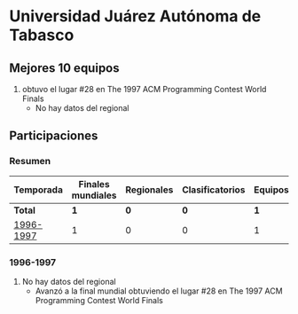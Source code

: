 # Universidad Juárez Autónoma de Tabasco

## Mejores 10 equipos

1. _<Desconocido>_ obtuvo el lugar #28 en The 1997 ACM Programming Contest World Finals
    - No hay datos del regional

## Participaciones

### Resumen

| Temporada | Finales mundiales | Regionales | Clasificatorios | Equipos |
| --- | --- | --- | --- | --- |
| **Total** | **1** | **0** | **0** | **1** |
| [1996-1997](#1996-1997) | 1 | 0 | 0 | 1 |

### 1996-1997

1. No hay datos del regional
    - Avanzó a la final mundial obtuviendo el lugar #28 en The 1997 ACM Programming Contest World Finals



